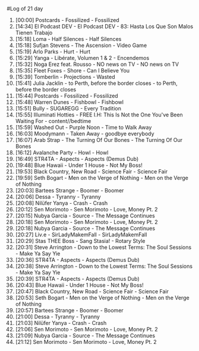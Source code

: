 #Log of 21 day

1. [00:00] Postcards - Fossilized - Fossilized
1. [14:34] El Podcast DEV - El Podcast DEV - 83: Hasta Los Que Son Malos Tienen Trabajo
1. [15:18] Loma - Half Silences - Half Silences
1. [15:18] Sufjan Stevens - The Ascension - Video Game
1. [15:19] Arlo Parks - Hurt - Hurt
1. [15:29] Yanga - Libérate, Volumen 1 & 2 - Encendemos
1. [15:32] Noga Erez feat. Rousso - NO news on TV - NO news on TV
1. [15:35] Fleet Foxes - Shore - Can I Believe You
1. [15:39] Tomberlin - Projections - Wasted
1. [15:41] Julia Jacklin - to Perth, before the border closes - to Perth, before the border closes
1. [15:44] Postcards - Fossilized - Fossilized
1. [15:48] Warren Dunes - Fishbowl - Fishbowl
1. [15:51] Bully - SUGAREGG - Every Tradition
1. [15:55] Illuminati Hotties - FREE I.H: This Is Not the One You've Been Waiting For - content//bedtime
1. [15:59] Washed Out - Purple Noon - Time to Walk Away
1. [16:03] Moodymann - Taken Away - goodbye everybody
1. [16:07] Arab Strap - The Turning Of Our Bones - The Turning Of Our Bones
1. [16:12] Avalanche Party - Howl - Howl
1. [16:49] STR4TA - Aspects - Aspects (Demus Dub)
1. [19:48] Blue Hawaii - Under 1 House - Not My Boss!
1. [19:53] Black Country, New Road - Science Fair - Science Fair
1. [19:59] Seth Bogart - Men on the Verge of Nothing - Men on the Verge of Nothing
1. [20:03] Bartees Strange - Boomer - Boomer
1. [20:06] Dessa - Tyranny - Tyranny
1. [20:08] Nilüfer Yanya - Crash - Crash
1. [20:12] Sen Morimoto - Sen Morimoto - Love, Money Pt. 2
1. [20:15] Nubya Garcia - Source - The Message Continues
1. [20:18] Sen Morimoto - Sen Morimoto - Love, Money Pt. 2
1. [20:18] Nubya Garcia - Source - The Message Continues
1. [20:27] Liv.e - SirLadyMakemFall - SirLadyMakemFall
1. [20:29] Stas THEE Boss - Sang Stasia! - Rotary Style
1. [20:31] Steve Arrington - Down to the Lowest Terms: The Soul Sessions - Make Ya Say Yie
1. [20:36] STR4TA - Aspects - Aspects (Demus Dub)
1. [20:38] Steve Arrington - Down to the Lowest Terms: The Soul Sessions - Make Ya Say Yie
1. [20:39] STR4TA - Aspects - Aspects (Demus Dub)
1. [20:43] Blue Hawaii - Under 1 House - Not My Boss!
1. [20:47] Black Country, New Road - Science Fair - Science Fair
1. [20:53] Seth Bogart - Men on the Verge of Nothing - Men on the Verge of Nothing
1. [20:57] Bartees Strange - Boomer - Boomer
1. [21:00] Dessa - Tyranny - Tyranny
1. [21:03] Nilüfer Yanya - Crash - Crash
1. [21:06] Sen Morimoto - Sen Morimoto - Love, Money Pt. 2
1. [21:09] Nubya Garcia - Source - The Message Continues
1. [21:12] Sen Morimoto - Sen Morimoto - Love, Money Pt. 2
